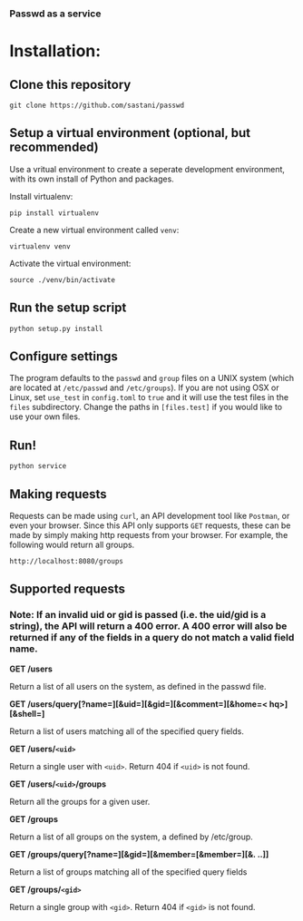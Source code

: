 ### Passwd as a service

# Installation:

## Clone this repository

``` 
git clone https://github.com/sastani/passwd 
```

## Setup a virtual environment (optional, but recommended)
Use a vritual environment to create a seperate development environment, with its own install of Python and packages.

Install virtualenv:

``` 
pip install virtualenv 
``` 

Create a new virtual environment called ``venv``:

``` 
virtualenv venv 
```

Activate the virtual environment:

``` 
source ./venv/bin/activate 
```

## Run the setup script

``` 
python setup.py install
```

## Configure settings 
The program defaults to the ``passwd`` and ``group`` files on a UNIX system (which are located at ``/etc/passwd`` and ``/etc/groups``).
If you are not using OSX or Linux, set ``use_test`` in ``config.toml`` to ``true`` and it will use the test files in the ``files`` subdirectory.
Change the paths in ``[files.test]`` if you would like to use your own files.

## Run!
``` 
python service
```

## Making requests
Requests can be made using ``curl``, an API development tool like ``Postman``, or even your browser.
Since this API only supports ``GET`` requests, these can be made by simply making http requests from your browser.
For example, the following would return all groups.

```
http://localhost:8080/groups
```

## Supported requests
### Note: If an invalid uid or gid is passed (i.e. the uid/gid is a string), the API will return a 400 error. A 400 error will also be returned if any of the fields in a query do not match a valid field name.


**GET /users**

Return a list of all users on the system, as defined in the passwd file.

**GET
/users/query[?name=<nq>][&uid=<uq>][&gid=<gq>][&comment=<cq>][&home=<
hq>][&shell=<sq>]**

Return a list of users matching all of the specified query fields.

**GET /users/`<uid>`**

Return a single user with `<uid>`. Return 404 if `<uid>` is not found.

**GET /users/`<uid>`/groups**

Return all the groups for a given user.

**GET /groups**

Return a list of all groups on the system, a defined by /etc/group.


**GET
/groups/query[?name=<nq>][&gid=<gq>][&member=<mq1>[&member=<mq2>][&.
..]]**

Return a list of groups matching all of the specified query fields

**GET /groups/`<gid>`**

Return a single group with `<gid>`. Return 404 if `<gid>` is not found.

